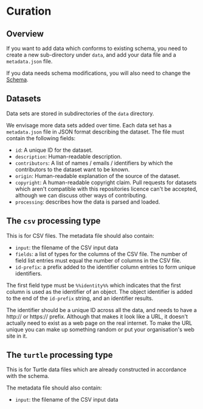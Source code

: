 
# Curation

## Overview

If you want to add data which conforms to existing schema, you need
to create a new sub-directory under `data`, and add your data file
and a `metadata.json` file.

If you data needs schema modifications, you will also need to change
the [Schema](README.schema.md).

## Datasets

Data sets are stored in subdirectories of the `data` directory.

We envisage more data sets added over time.  Each data set has a
`metadata.json` file in JSON format describing the dataset.
The file must contain the following fields:
- `id`: A unique ID for the dataset.
- `description`: Human-readable description.
- `contributors`: A list of names / emails / identifiers by which the
  contributors to the dataset want to be known.
- `origin`: Human-readable explanation of the source of the dataset.
- `copyright`: A human-readable copyright claim.  Pull requests for
  datasets which aren't compatible with this repositories licence can't be
  accepted, although we can discuss other ways of contributing.
- `processing`: describes how the data is parsed and loaded.

## The `csv` processing type

This is for CSV files.  The metadata file should also contain:
- `input`: the filename of the CSV input data
- `fields`: a list of types for the columns of the CSV file.  The number
  of field list entries must equal the number of columns in the CSV file.
- `id-prefix`: a prefix added to the identifier column entries to form
  unique identifiers.

The first field type must be `%%identity%%` which indicates that the
first column is used as the identifier of an object.  The object identifier
is added to the end of the `id-prefix` string, and an identifier
results.

The identifier should be a unique ID across all the data, and needs
to have a http:// or https:// prefix.  Although that makes it look like
a URL, it doesn't actually need to exist as a web page on the real internet.
To make the URL unique you can make up something random or put your
organisation's web site in it.

## The `turtle` processing type

This is for Turtle data files which are already constructed in accordance
with the schema.

The metadata file should also contain:
- `input`: the filename of the CSV input data
